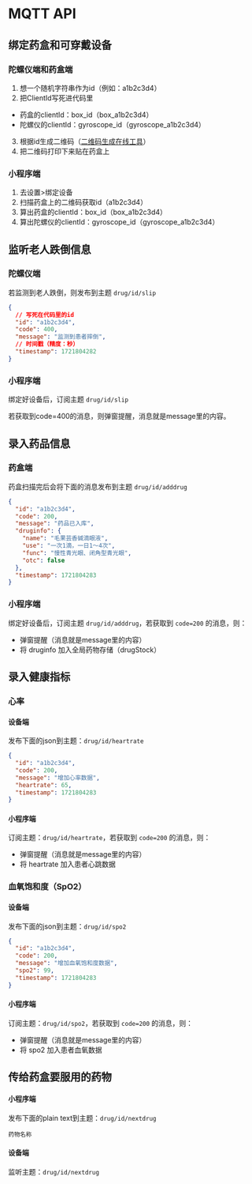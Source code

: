 # MQTT API

## 绑定药盒和可穿戴设备

### 陀螺仪端和药盒端

1. 想一个随机字符串作为id（例如：a1b2c3d4）
2. 把ClientId写死进代码里
  - 药盒的clientId：box_id（box_a1b2c3d4）
  - 陀螺仪的clientId：gyroscope_id（gyroscope_a1b2c3d4）
3. 根据id生成二维码（[二维码生成在线工具](https://cli.im/)）
4. 把二维码打印下来贴在药盒上

### 小程序端

1. 去设置>绑定设备
2. 扫描药盒上的二维码获取id（a1b2c3d4）
3. 算出药盒的clientId：box_id（box_a1b2c3d4）
4. 算出陀螺仪的clientId：gyroscope_id（gyroscope_a1b2c3d4）

## 监听老人跌倒信息

### 陀螺仪端

若监测到老人跌倒，则发布到主题 `drug/id/slip`

```json
{
  // 写死在代码里的id
  "id": "a1b2c3d4",
  "code": 400,
  "message": "监测到患者摔倒",
  // 时间戳（精度：秒）
  "timestamp": 1721804282
}
```

### 小程序端

绑定好设备后，订阅主题 `drug/id/slip`

若获取到code=400的消息，则弹窗提醒，消息就是message里的内容。

## 录入药品信息

### 药盒端

药盒扫描完后会将下面的消息发布到主题 `drug/id/adddrug`

```json
{
  "id": "a1b2c3d4",
  "code": 200,
  "message": "药品已入库",
  "druginfo": {
    "name": "毛果芸香碱滴眼液",
    "use": "一次1滴，一日1～4次",
    "func": "慢性青光眼、闭角型青光眼",
    "otc": false
  },
  "timestamp": 1721804283
}
```

### 小程序端

绑定好设备后，订阅主题 `drug/id/adddrug`，若获取到 `code=200` 的消息，则：

- 弹窗提醒（消息就是message里的内容）
- 将 druginfo 加入全局药物存储（drugStock）

## 录入健康指标

### 心率

#### 设备端

发布下面的json到主题：`drug/id/heartrate`

```json
{
  "id": "a1b2c3d4",
  "code": 200,
  "message": "增加心率数据",
  "heartrate": 65,
  "timestamp": 1721804283
}
```

#### 小程序端

订阅主题：`drug/id/heartrate`，若获取到 `code=200` 的消息，则：

- 弹窗提醒（消息就是message里的内容）
- 将 heartrate 加入患者心跳数据

### 血氧饱和度（SpO2）

#### 设备端

发布下面的json到主题：`drug/id/spo2`

```json
{
  "id": "a1b2c3d4",
  "code": 200,
  "message": "增加血氧饱和度数据",
  "spo2": 99,
  "timestamp": 1721804283
}
```

#### 小程序端

订阅主题：`drug/id/spo2`，若获取到 `code=200` 的消息，则：

- 弹窗提醒（消息就是message里的内容）
- 将 spo2 加入患者血氧数据

## 传给药盒要服用的药物

#### 小程序端

发布下面的plain text到主题：`drug/id/nextdrug`

```text
药物名称
```

#### 设备端

监听主题：`drug/id/nextdrug`
